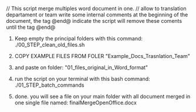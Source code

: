 // This script merge multiples word document in one.
// allow to translation departament or team write some internal comments at the beginning of the document, the tag @end@ indicate the script will remove these coments until the tag @end@

1. Keep empty the principal folders with this command:
./00_STEP_clean_old_files.sh

2. COPY EXAMPLE FILES FROM FOLER "Example_Docs_Trasnlation_Team"

3. and paste on folder:
"01_files_original_in_Word_format"

4. run the script on your terminal with this bash command:
./01_STEP_batch_commands

5. done.
you will see a file on your main folder with all document merged in one single file named:
finalMergeOpenOffice.docx
